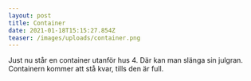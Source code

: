 ```yaml
---
layout: post
title: Container
date: 2021-01-18T15:15:27.854Z
teaser: /images/uploads/container.png
---
```

Just nu står en container utanför hus 4. Där kan man slänga sin julgran. Containern kommer att stå kvar, tills den är full.